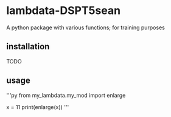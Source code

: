 # lambdata-DSPT5sean
A python package with various functions; for training purposes


## installation

TODO

## usage

'''py
from my_lambdata.my_mod import enlarge 

x = 11
print(enlarge(x))
'''